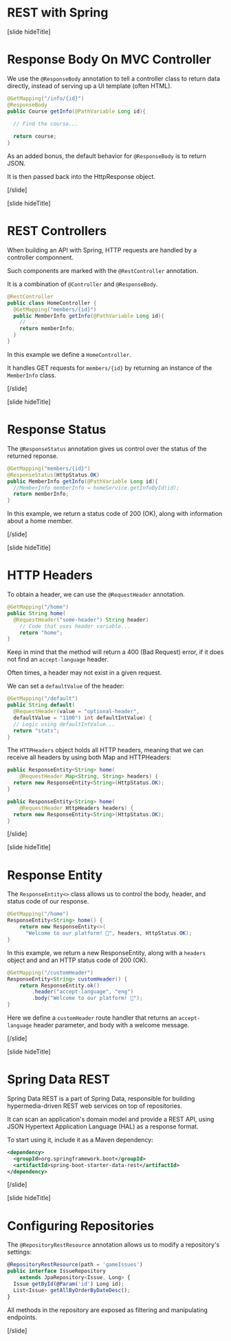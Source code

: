 # REST with Spring

[slide hideTitle]

# Response Body On MVC Controller​

We use the `@ResponseBody` annotation to tell a controller class to return data directly, instead of serving up a UI template (often HTML). 

```java
@GetMapping("/info/{id}")​
@ResponseBody​
public Course getInfo(@PathVariable Long id){​
  
  // Find the course...

  return course;​
}​
```

As an added bonus, the default behavior for `@ResponseBody` is to return JSON.

It is then passed back into the HttpResponse object.

[/slide]

[slide hideTitle]

# REST Controller​s

When building an API with Spring, HTTP requests are handled by a controller componnent.

Such components are marked with the `@RestController` annotation.

It is a combination of `@Controller` and `@ResponseBody`.

```java
@RestController​
public class HomeController {​
  @GetMapping("members/{id}")​
  public MemberInfo getInfo(@PathVariable Long id){​
    // ...​
    return memberInfo;
  }​
}​
```

In this example we define a `HomeController`.

It handles GET requests for `members/{id}` by returning an instance of the `MemberInfo` class.

[/slide]

[slide hideTitle]

# Response Status

The `@ResponseStatus` annotation gives us control over the status of the returned reponse.

```java
@GetMapping("members/{id}")​
@ResponseStatus(HttpStatus.OK)​
public MemberInfo getInfo(@PathVariable Long id){​
  //MemberInfo memberInfo = homeService.getInfoById(id);​
  return memberInfo;​
}​
```

In this example, we return a status code of 200 (OK), along with information about a home member.

[/slide]

[slide hideTitle]

# HTTP Headers

To obtain a header, we can use the `@RequestHeader` annotation.

```java
@GetMapping("/home")​
public String home(​
  @RequestHeader("some-header") String header) ​
    // Code that uses header variable​...
    return "home";​
}​
```

Keep in mind that the method will return a 400 (Bad Request) error, if it does not find an `accept-language` header.

Often times, a header may not exist in a given request.

We can set a `defaultValue` of the header:

```java
@GetMapping("/default")​
public String default(​
  @RequestHeader(value = "optional-header",​
  defaultValue = "1100") int defaultIntValue) {​
  // Logic using defaultIntValue​...
  return "stats";​
}​
```

The `HTTPHeaders` object holds all HTTP headers, meaning that we can receive all headers by using both Map and HTTPHeaders:

```java
public ResponseEntity<String> home(​
    @RequestHeader Map<String, String> headers) {​
  return new ResponseEntity<String>(HttpStatus.OK);​
}​

public ResponseEntity<String> home(​
    @RequestHeader HttpHeaders headers) {​
  return new ResponseEntity<String>(HttpStatus.OK);​
}​
```

[/slide]

[slide hideTitle]

# Response Entity

The `ResponseEntity<>` class allows us to control the body, header, and status code of our response.

```java
@GetMapping("/home")​
ResponseEntity<String> home() {​
    return new ResponseEntity<>(​
      "Welcome to our platform! 👋", headers, HttpStatus.OK);​
}​
```

In this example, we return a new ResponseEntity, along with a `headers` object and and an HTTP status code of 200 (OK).

```java
@GetMapping("/customHeader")​
ResponseEntity<String> customHeader() {​
    return ResponseEntity.ok()​
        .header("accept-language", "eng")​
        .body("Welcome to our platform! 👋");​
}​
```

Here we define a `customHeader` route handler that returns an `accept-language` header parameter, and body with a welcome message.

[/slide]

[slide hideTitle]

# Spring Data REST

Spring Data REST is a part of Spring Data, responsible for building hypermedia-driven REST web services on top of repositories.

It can scan an application's domain model and provide a REST API, using JSON Hypertext Application Language (HAL) as a response format.

To start using it, include it as a Maven dependency:

```xml
<dependency>​
  <groupId>org.springframework.boot</groupId>
  <artifactId>spring-boot-starter-data-rest</artifactId>​
</dependency>​
```

[/slide]

[slide hideTitle]

# Configuring Repositories

The `@RepositoryRestResource` annotation allows us to modify a repository's settings:

```js
@RepositoryRestResource(path = 'gameIssues')​
public interface IssueRepository ​
    extends JpaRepository<Issue, Long> {​
  Issue getById(@Param('id') Long id);​
  List<Issue> getAllByOrderByDateDesc();​
}​​
```

All methods in the repository are exposed as filtering and manipulating endpoints.

[/slide]
